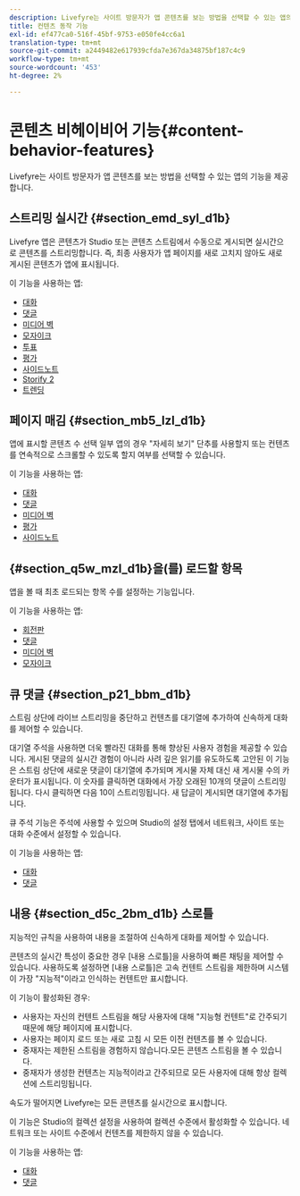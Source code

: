 ```yaml
---
description: Livefyre는 사이트 방문자가 앱 콘텐츠를 보는 방법을 선택할 수 있는 앱의 기능을 제공합니다.
title: 컨텐츠 동작 기능
exl-id: ef477ca0-516f-45bf-9753-e050fe4cc6a1
translation-type: tm+mt
source-git-commit: a2449482e617939cfda7e367da34875bf187c4c9
workflow-type: tm+mt
source-wordcount: '453'
ht-degree: 2%

---
```


# 콘텐츠 비헤이비어 기능{#content-behavior-features}

Livefyre는 사이트 방문자가 앱 콘텐츠를 보는 방법을 선택할 수 있는 앱의 기능을 제공합니다.

## 스트리밍 실시간 {#section_emd_syl_d1b}

Livefyre 앱은 콘텐츠가 Studio 또는 콘텐츠 스트림에서 수동으로 게시되면 실시간으로 콘텐츠를 스트리밍합니다. 즉, 최종 사용자가 앱 페이지를 새로 고치지 않아도 새로 게시된 콘텐츠가 앱에 표시됩니다.

이 기능을 사용하는 앱:

* [대화](/help/using/c-about-apps/c-chat-app/c-chat-app.md#c_chat_app)
* [댓글](/help/using/c-about-apps/c-comments/c-comments.md)
* [미디어 벽](/help/using/c-about-apps/c-media-wall-app/c-media-wall-app.md#c_media_wall_app)
* [모자이크](/help/using/c-about-apps/c-mosaic-app/c-mosaic-app.md#c_mosaic_app)
* [투표](/help/using/c-about-apps/c-polls-app/c-polls-app.md#c_polls_app)
* [평가](/help/using/c-about-apps/c-reviews-app/c-reviews-app.md#c_reviews_app)
* [사이드노트](/help/using/c-about-apps/c-sidenotes-app/c-sidenotes-app.md#c_sidenotes_app)
* [Storify 2](/help/using/c-about-apps/c-storify2/c-storify2.md#c_storify2)
* [트렌딩](/help/using/c-about-apps/c-trending-app/c-trending-app.md#c_trending_app)

## 페이지 매김 {#section_mb5_lzl_d1b}

앱에 표시할 콘텐츠 수 선택 일부 앱의 경우 &quot;자세히 보기&quot; 단추를 사용할지 또는 컨텐츠를 연속적으로 스크롤할 수 있도록 할지 여부를 선택할 수 있습니다.

이 기능을 사용하는 앱:

* [대화](/help/using/c-about-apps/c-chat-app/c-chat-app.md#c_chat_app)
* [댓글](/help/using/c-about-apps/c-comments/c-comments.md)
* [미디어 벽](/help/using/c-about-apps/c-media-wall-app/c-media-wall-app.md#c_media_wall_app)
* [평가](/help/using/c-about-apps/c-reviews-app/c-reviews-app.md#c_reviews_app)
* [사이드노트](/help/using/c-about-apps/c-sidenotes-app/c-sidenotes-app.md#c_sidenotes_app)

## {#section_q5w_mzl_d1b}을(를) 로드할 항목

앱을 볼 때 최초 로드되는 항목 수를 설정하는 기능입니다.

이 기능을 사용하는 앱:

* [회전판](/help/using/c-about-apps/c-carousel-app/c-carousel-app.md#c_carousel_app)
* [댓글](/help/using/c-about-apps/c-comments/c-comments.md)
* [미디어 벽](/help/using/c-about-apps/c-media-wall-app/c-media-wall-app.md#c_media_wall_app)
* [모자이크](/help/using/c-about-apps/c-mosaic-app/c-mosaic-app.md#c_mosaic_app)

## 큐 댓글 {#section_p21_bbm_d1b}

스트림 상단에 라이브 스트리밍을 중단하고 컨텐츠를 대기열에 추가하여 신속하게 대화를 제어할 수 있습니다.

대기열 주석을 사용하면 더욱 빨라진 대화를 통해 향상된 사용자 경험을 제공할 수 있습니다. 게시된 댓글의 실시간 경험이 아니라 사려 깊은 읽기를 유도하도록 고안된 이 기능은 스트림 상단에 새로운 댓글이 대기열에 추가되며 게시물 자체 대신 새 게시물 수의 카운터가 표시됩니다. 이 숫자를 클릭하면 대화에서 가장 오래된 10개의 댓글이 스트리밍됩니다. 다시 클릭하면 다음 10이 스트리밍됩니다. 새 답글이 게시되면 대기열에 추가됩니다.

큐 주석 기능은 주석에 사용할 수 있으며 Studio의 설정 탭에서 네트워크, 사이트 또는 대화 수준에서 설정할 수 있습니다.

이 기능을 사용하는 앱:

* [대화](/help/using/c-about-apps/c-chat-app/c-chat-app.md#c_chat_app)
* [댓글](/help/using/c-about-apps/c-comments/c-comments.md)

## 내용 {#section_d5c_2bm_d1b} 스로틀

지능적인 규칙을 사용하여 내용을 조절하여 신속하게 대화를 제어할 수 있습니다.

콘텐츠의 실시간 특성이 중요한 경우 [내용 스로틀]을 사용하여 빠른 채팅을 제어할 수 있습니다. 사용하도록 설정하면 [내용 스로틀]은 고속 컨텐트 스트림을 제한하며 시스템이 가장 &quot;지능적&quot;이라고 인식하는 컨텐트만 표시합니다.

이 기능이 활성화된 경우:

* 사용자는 자신의 컨텐트 스트림을 해당 사용자에 대해 &quot;지능형 컨텐트&quot;로 간주되기 때문에 해당 페이지에 표시합니다.
* 사용자는 페이지 로드 또는 새로 고침 시 모든 이전 컨텐츠를 볼 수 있습니다.
* 중재자는 제한된 스트림을 경험하지 않습니다.모든 콘텐츠 스트림을 볼 수 있습니다.
* 중재자가 생성한 컨텐츠는 지능적이라고 간주되므로 모든 사용자에 대해 항상 컬렉션에 스트리밍됩니다.

속도가 떨어지면 Livefyre는 모든 콘텐츠를 실시간으로 표시합니다.

이 기능은 Studio의 컬렉션 설정을 사용하여 컬렉션 수준에서 활성화할 수 있습니다. 네트워크 또는 사이트 수준에서 컨텐츠를 제한하지 않을 수 있습니다.

이 기능을 사용하는 앱:

* [대화](/help/using/c-about-apps/c-chat-app/c-chat-app.md#c_chat_app)
* [댓글](/help/using/c-about-apps/c-comments/c-comments.md)

